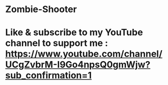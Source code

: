 # Zombie-Shooter
# Like & subscribe to my YouTube channel to support me : https://www.youtube.com/channel/UCgZvbrM-I9Go4npsQ0gmWjw?sub_confirmation=1